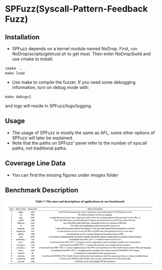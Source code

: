 # SPFuzz(Syscall-Pattern-Feedback Fuzz)

## Installation
* SPFuzz depends on a kernel module named NoDrop. 
First, run NoDrop/scripts/getmusl.sh to get musl.
Then enter NoDrop/build and use cmake to install:
```
cmake ..
make load
```
* Use make to compile the fuzzer. 
If you need some debugging information, turn on debug mode with: 
```
make debug=1
```
and logs will reside in SPFuzz/logs/logging.

## Usage
* The usage of SPFuzz is mostly the same as AFL, some other options of SPFuzz will later be explained.
* Note that the paths on SPFuzz' panel refer to the number of syscall paths, not traditional paths.



## Coverage Line Data 

* You can find the missing figures under *images* folder



## Benchmark Description

![descriptions](descriptions.png)

